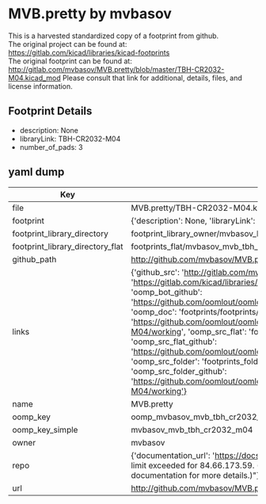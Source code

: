 # MVB.pretty by mvbasov  
This is a harvested standardized copy of a footprint from github.  
The original project can be found at:  
https://gitlab.com/kicad/libraries/kicad-footprints  
The original footprint can be found at:
http://gitlab.com/mvbasov/MVB.pretty/blob/master/TBH-CR2032-M04.kicad_mod
Please consult that link for additional, details, files, and license information.  
## Footprint Details
* description: None  
* libraryLink: TBH-CR2032-M04  
* number_of_pads: 3  
## yaml dump  
| Key | Value |  
| --- | --- |  
| file | MVB.pretty/TBH-CR2032-M04.kicad_mod |  
| footprint | {'description': None, 'libraryLink': 'TBH-CR2032-M04', 'number_of_pads': 3} |  
| footprint_library_directory | footprint_library_owner/mvbasov_MVB.pretty |  
| footprint_library_directory_flat | footprints_flat/mvbasov_mvb_tbh_cr2032_m04/working |  
| github_path | http://github.com/mvbasov/MVB.pretty/blob/master/TBH-CR2032-M04.kicad_mod |  
| links | {'github_src': 'http://gitlab.com/mvbasov/MVB.pretty/blob/master/TBH-CR2032-M04.kicad_mod', 'github_src_repo': 'https://gitlab.com/kicad/libraries/kicad-footprints', 'oomp_bot': 'footprints/mvbasov_mvb_tbh_cr2032_m04/working', 'oomp_bot_github': 'https://github.com/oomlout/oomlout_oomp_footprint_bot/tree/main/footprints/mvbasov_mvb_tbh_cr2032_m04/working', 'oomp_doc': 'footprints/footprints/mvbasov/MVB/TBH-CR2032-M04/working/', 'oomp_doc_github': 'https://github.com/oomlout/oomlout_oomp_footprint_doc/tree/main/footprints/footprints/mvbasov/MVB/TBH-CR2032-M04/working', 'oomp_src_flat': 'footprints_flat/footprints_flat/mvbasov_mvb_tbh_cr2032_m04/working', 'oomp_src_flat_github': 'https://github.com/oomlout/oomlout_oomp_footprint_src/tree/main/footprints_flat/mvbasov_mvb_tbh_cr2032_m04/working', 'oomp_src_folder': 'footprints_folder/footprints_folder/mvbasov/MVB/TBH-CR2032-M04/working', 'oomp_src_folder_github': 'https://github.com/oomlout/oomlout_oomp_footprint_src/tree/main/footprints_folder/mvbasov/MVB/TBH-CR2032-M04/working'} |  
| name | MVB.pretty |  
| oomp_key | oomp_mvbasov_mvb_tbh_cr2032_m04 |  
| oomp_key_simple | mvbasov_mvb_tbh_cr2032_m04 |  
| owner | mvbasov |  
| repo | {'documentation_url': 'https://docs.github.com/rest/overview/resources-in-the-rest-api#rate-limiting', 'message': "API rate limit exceeded for 84.66.173.59. (But here's the good news: Authenticated requests get a higher rate limit. Check out the documentation for more details.)"} |  
| url | http://github.com/mvbasov/MVB.pretty |  

